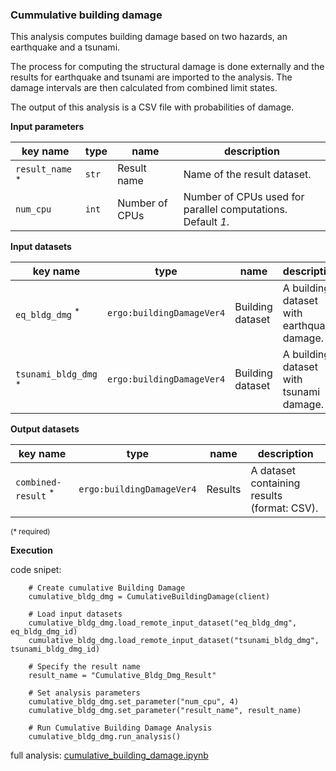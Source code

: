 ### Cummulative building damage

This analysis computes building damage based on two hazards, an earthquake and a tsunami.

The process for computing the structural damage is done externally and the results for earthquake and tsunami
are imported to the analysis. The damage intervals are then calculated from combined limit states.

The output of this analysis is a CSV file with probabilities of damage.

**Input parameters**

key name | type | name | description
--- | --- | --- | ---
`result_name` <sup>*</sup> | `str` | Result name | Name of the result dataset.
`num_cpu` | `int` | Number of CPUs | Number of CPUs used for parallel computations. <br>Default *1*.

**Input datasets**

key name | type | name | description
--- | --- | --- | ---
`eq_bldg_dmg` <sup>*</sup> | `ergo:buildingDamageVer4` | Building dataset | A building dataset with earthquake damage.
`tsunami_bldg_dmg` <sup>*</sup> | `ergo:buildingDamageVer4` | Building dataset | A building dataset with tsunami damage.

**Output datasets**

key name | type | name | description
--- | --- | --- | ---
`combined-result` <sup>*</sup> | `ergo:buildingDamageVer4` | Results | A dataset containing results <br>(format: CSV).

<small>(* required)</small>

**Execution**

code snipet:

```
    # Create cumulative Building Damage
    cumulative_bldg_dmg = CumulativeBuildingDamage(client)
    
    # Load input datasets
    cumulative_bldg_dmg.load_remote_input_dataset("eq_bldg_dmg", eq_bldg_dmg_id)
    cumulative_bldg_dmg.load_remote_input_dataset("tsunami_bldg_dmg", tsunami_bldg_dmg_id)
    
    # Specify the result name
    result_name = "Cumulative_Bldg_Dmg_Result"
    
    # Set analysis parameters
    cumulative_bldg_dmg.set_parameter("num_cpu", 4)
    cumulative_bldg_dmg.set_parameter("result_name", result_name)
    
    # Run Cumulative Building Damage Analysis
    cumulative_bldg_dmg.run_analysis()
```

full analysis: [cumulative_building_damage.ipynb](../notebooks/cumulative_building_damage)